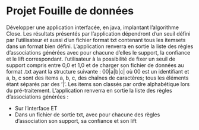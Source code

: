 # Projet Fouille de données
Développer une application interfacée, en java, implantant l’algorithme Close.
Les résultats présentés par l’application dépendront d’un seuil défini par l’utilisateur et aussi d’un fichier format txt contenant tous les itemsets dans un format bien défini.
L’application renverra en sortie la liste des règles d’associations générées avec pour chacune d’elles le support, la confiance et le lift correspondant.
l’utilisateur à la possibilité de fixer un seuil de support compris entre 0,0 et 1,0 et de charger son fichier de données au format .txt ayant la structure suivante :
00|a|b|c| où 00 est un identifiant et a, b, c sont des items a, b, c, des chaînes de caractères; tous les éléments étant séparés par des ’|’. Les items son classés par ordre alphabétique lors du pré-traitement.
L’application renverra en sortie la liste des règles d’associations générées :
* Sur l’interface ET 
* Dans un fichier de sortie txt, avec pour chacune des règles d’association son support, sa confiance et son lift
